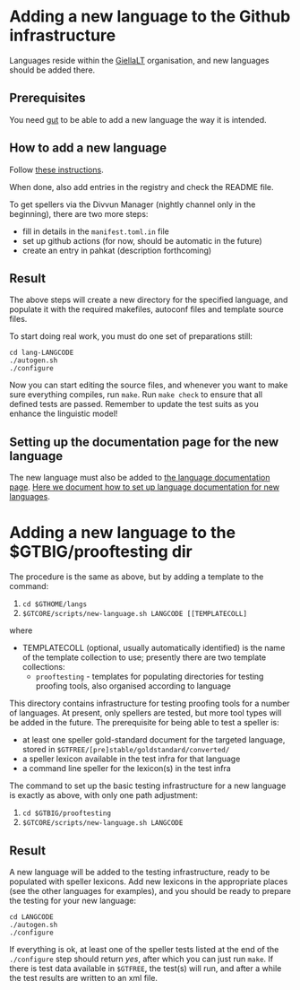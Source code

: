 # Adding a new language to the Github infrastructure

Languages reside within the [GiellaLT](https://github.com/giellalt) organisation,
and new languages should be added there.

## Prerequisites

You need [gut](https://github.com/divvun/gut) to be able to add a new language
the way it is intended.

## How to add a new language

Follow [these instructions](https://github.com/divvun/giellalt-svn2git/blob/master/doc/GutUsageExamples.md#task-10-add-a-new-language).

When done, also add entries in the registry and check the README file.

To get spellers via the Divvun Manager (nightly channel only in the beginning), there are two more steps:

* fill in details in the `manifest.toml.in` file
* set up github actions (for now, should be automatic in the future)
* create an entry in pahkat (description forthcoming)

## Result

The above steps will create a new directory for the specified language, and
populate it with the required makefiles, autoconf files and template source
files.

To start doing real work, you must do one set of preparations still:

```
cd lang-LANGCODE
./autogen.sh
./configure
```

Now you can start editing the source files, and whenever you want to make sure
everything compiles, run `make`. Run `make check` to ensure that all defined
tests are passed. Remember to update the test suits as you enhance the
linguistic model!

## Setting up the documentation page for the new language

The new language must also be added to
[the language documentation page](/lang/index.html).
[Here we document how to set up language documentation for new languages](HowToSetUpLanguageDocumentation.html).

# Adding a new language to the $GTBIG/prooftesting dir

The procedure is the same as above, but by adding a template to the command:

1. `cd $GTHOME/langs`
1. `$GTCORE/scripts/new-language.sh LANGCODE [[TEMPLATECOLL]`

where

* TEMPLATECOLL (optional, usually automatically identified) is the name of the
  template collection to use; presently there are two template collections:
    - `prooftesting` - templates for populating directories for testing proofing
   tools, also organised according to language

This directory contains infrastructure for testing proofing tools for a number
of languages. At present, only spellers are tested, but more tool types will be
added in the future. The prerequisite for being able to test a speller is:

* at least one speller gold-standard document for the targeted language, stored
  in ```$GTFREE/[pre]stable/goldstandard/converted/```
* a speller lexicon available in the test infra for that language
* a command line speller for the lexicon(s) in the test infra

The command to set up the basic testing infrastructure for a new language is
exactly as above, with only one path adjustment:

1. `cd $GTBIG/prooftesting`
1. `$GTCORE/scripts/new-language.sh LANGCODE`

## Result

A new language will be added to the testing infrastructure, ready to be
populated with speller lexicons. Add new lexicons in the appropriate places
(see the other languages for examples), and you should be ready to prepare the
testing for your new language:

```
cd LANGCODE
./autogen.sh
./configure
```

If everything is ok, at least one of the speller tests listed at the end of the
`./configure` step should return *yes*, after which you can just run
`make`. If there is test data available in `$GTFREE`, the test(s) will run,
and after a while the test results are written to an xml file.
